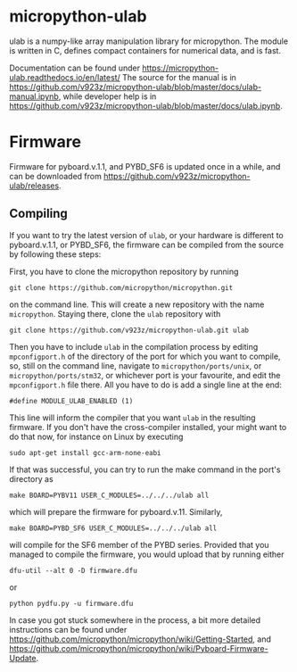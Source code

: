 # micropython-ulab

ulab is a numpy-like array manipulation library for micropython. 
The module is written in C, defines compact containers for numerical 
data, and is fast. 

Documentation can be found under https://micropython-ulab.readthedocs.io/en/latest/
The source for the manual is in https://github.com/v923z/micropython-ulab/blob/master/docs/ulab-manual.ipynb,
while developer help is in https://github.com/v923z/micropython-ulab/blob/master/docs/ulab.ipynb.

# Firmware

Firmware for pyboard.v.1.1, and PYBD_SF6 is updated once in a while, and can be downloaded 
from https://github.com/v923z/micropython-ulab/releases.

## Compiling

If you want to try the latest version of `ulab`, or your hardware is 
different to pyboard.v.1.1, or PYBD_SF6, the firmware can be compiled 
from the source by following these steps:

First, you have to clone the micropython repository by running 

```
git clone https://github.com/micropython/micropython.git
```
on the command line. This will create a new repository with the name `micropython`. Staying there, clone the `ulab` repository with 

```
git clone https://github.com/v923z/micropython-ulab.git ulab
```

Then you have to include `ulab` in the compilation process by editing `mpconfigport.h` of the directory of the port for which you want to compile, so, still on the command line, navigate to `micropython/ports/unix`, or `micropython/ports/stm32`, or whichever port is your favourite, and edit the `mpconfigport.h` file there. All you have to do is add a single line at the end: 

```
#define MODULE_ULAB_ENABLED (1)
```

This line will inform the compiler that you want `ulab` in the resulting firmware. If you don't have the cross-compiler installed, your might want to do that now, for instance on Linux by executing 

```
sudo apt-get install gcc-arm-none-eabi
```
If that was successful, you can try to run the make command in the port's directory as 
```
make BOARD=PYBV11 USER_C_MODULES=../../../ulab all
```
which will prepare the firmware for pyboard.v.11. Similarly, 
```
make BOARD=PYBD_SF6 USER_C_MODULES=../../../ulab all
```
will compile for the SF6 member of the PYBD series. Provided that you managed to compile the firmware, you would upload that by running
either
```
dfu-util --alt 0 -D firmware.dfu
```
or 
```
python pydfu.py -u firmware.dfu
```

In case you got stuck somewhere in the process, a bit more detailed instructions can be found under https://github.com/micropython/micropython/wiki/Getting-Started, and https://github.com/micropython/micropython/wiki/Pyboard-Firmware-Update.
